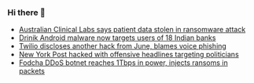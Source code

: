 ### Hi there 👋

<!--START_SECTION:feed-->
* [Australian Clinical Labs says patient data stolen in ransomware attack](https://www.bleepingcomputer.com/news/security/australian-clinical-labs-says-patient-data-stolen-in-ransomware-attack/)
* [Drinik Android malware now targets users of 18 Indian banks](https://www.bleepingcomputer.com/news/security/drinik-android-malware-now-targets-users-of-18-indian-banks/)
* [Twilio discloses another hack from June, blames voice phishing](https://www.bleepingcomputer.com/news/security/twilio-discloses-another-hack-from-june-blames-voice-phishing/)
* [New York Post hacked with offensive headlines targeting politicians](https://www.bleepingcomputer.com/news/security/new-york-post-hacked-with-offensive-headlines-targeting-politicians/)
* [Fodcha DDoS botnet reaches 1Tbps in power, injects ransoms in packets](https://www.bleepingcomputer.com/news/security/fodcha-ddos-botnet-reaches-1tbps-in-power-injects-ransoms-in-packets/)
<!--END_SECTION:feed-->

<!--
**frankenk/frankenk** is a ✨ _special_ ✨ repository because its `README.md` (this file) appears on your GitHub profile.

Here are some ideas to get you started:

- 🔭 I’m currently working on ...
- 🌱 I’m currently learning ...
- 👯 I’m looking to collaborate on ...
- 🤔 I’m looking for help with ...
- 💬 Ask me about ...
- 📫 How to reach me: ...
- 😄 Pronouns: ...
- ⚡ Fun fact: ...
-->




